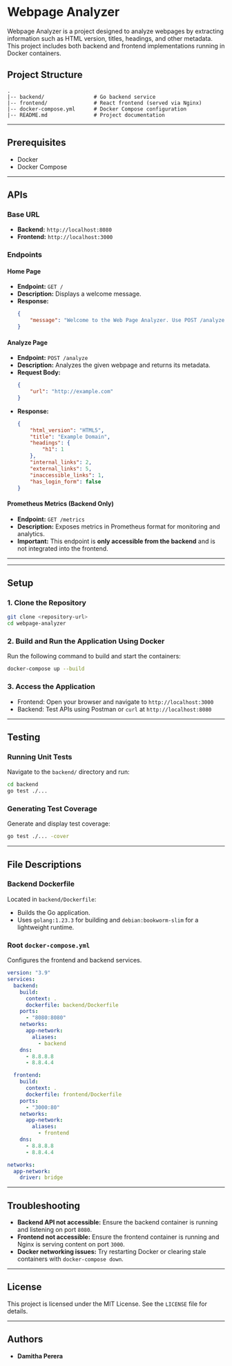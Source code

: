 # Webpage Analyzer

Webpage Analyzer is a project designed to analyze webpages by extracting information such as HTML version, titles, headings, and other metadata. This project includes both backend and frontend implementations running in Docker containers.

## Project Structure

```plaintext
.
|-- backend/                # Go backend service
|-- frontend/               # React frontend (served via Nginx)
|-- docker-compose.yml      # Docker Compose configuration
|-- README.md               # Project documentation
```

---

## Prerequisites

- Docker
- Docker Compose

---

## APIs

### Base URL

- **Backend:** `http://localhost:8080`
- **Frontend:** `http://localhost:3000`

### Endpoints

#### Home Page

- **Endpoint:** `GET /`
- **Description:** Displays a welcome message.
- **Response:**
  ```json
  {
      "message": "Welcome to the Web Page Analyzer. Use POST /analyze to analyze a webpage."
  }
  ```

#### Analyze Page

- **Endpoint:** `POST /analyze`
- **Description:** Analyzes the given webpage and returns its metadata.
- **Request Body:**
  ```json
  {
      "url": "http://example.com"
  }
  ```
- **Response:**
  ```json
  {
      "html_version": "HTML5",
      "title": "Example Domain",
      "headings": {
          "h1": 1
      },
      "internal_links": 2,
      "external_links": 5,
      "inaccessible_links": 1,
      "has_login_form": false
  }
  ```
#### Prometheus Metrics (Backend Only)

- **Endpoint:** `GET /metrics`
- **Description:** Exposes metrics in Prometheus format for monitoring and analytics.
- **Important:** This endpoint is **only accessible from the backend** and is not integrated into the frontend.

---
---

## Setup

### 1. Clone the Repository

```bash
git clone <repository-url>
cd webpage-analyzer
```

### 2. Build and Run the Application Using Docker

Run the following command to build and start the containers:

```bash
docker-compose up --build
```

### 3. Access the Application

- Frontend: Open your browser and navigate to `http://localhost:3000`
- Backend: Test APIs using Postman or `curl` at `http://localhost:8080`

---

## Testing

### Running Unit Tests

Navigate to the `backend/` directory and run:

```bash
cd backend
go test ./...
```

### Generating Test Coverage

Generate and display test coverage:

```bash
go test ./... -cover
```

---

## File Descriptions

### Backend Dockerfile

Located in `backend/Dockerfile`:

- Builds the Go application.
- Uses `golang:1.23.3` for building and `debian:bookworm-slim` for a lightweight runtime.

### Root `docker-compose.yml`

Configures the frontend and backend services.

```yaml
version: "3.9"
services:
  backend:
    build:
      context: .
      dockerfile: backend/Dockerfile
    ports:
      - "8080:8080"
    networks:
      app-network:
        aliases:
          - backend
    dns:
      - 8.8.8.8
      - 8.8.4.4

  frontend:
    build:
      context: .
      dockerfile: frontend/Dockerfile
    ports:
      - "3000:80"
    networks:
      app-network:
        aliases:
          - frontend
    dns:
      - 8.8.8.8
      - 8.8.4.4

networks:
  app-network:
    driver: bridge
```

---

## Troubleshooting

- **Backend API not accessible:** Ensure the backend container is running and listening on port `8080`.
- **Frontend not accessible:** Ensure the frontend container is running and Nginx is serving content on port `3000`.
- **Docker networking issues:** Try restarting Docker or clearing stale containers with `docker-compose down`.

---

## License

This project is licensed under the MIT License. See the `LICENSE` file for details.

---

## Authors

- **Damitha Perera**

